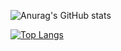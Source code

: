 ![Anurag's GitHub stats](https://github-readme-stats.vercel.app/api?username=unixc3t&show_icons=true&theme=vue-dark&include_all_commits=true)

[![Top Langs](https://github-readme-stats.vercel.app/api/top-langs/?username=unixc3t&layout=compact&langs_count=8)](https://github.com/anuraghazra/github-readme-stats)


<!--
**unixc3t/unixc3t** is a ✨ _special_ ✨ repository because its `README.md` (this file) appears on your GitHub profile.

Here are some ideas to get you started:

- 🔭 I’m currently working on ...
- 🌱 I’m currently learning ...
- 👯 I’m looking to collaborate on ...
- 🤔 I’m looking for help with ...
- 💬 Ask me about ...
- 📫 How to reach me: ...
- 😄 Pronouns: ...
- ⚡ Fun fact: ...
-->
